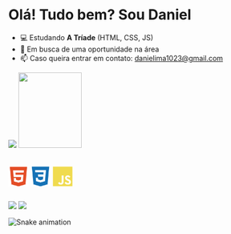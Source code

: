 # Olá! Tudo bem? Sou Daniel

- 💻 Estudando **A Tríade** (HTML, CSS, JS)
- 🧐 Em busca de uma oportunidade na área
- 📫 Caso queira entrar em contato: danielima1023@gmail.com

<div>
  <img height:"150em" width="50%" src="https://github-readme-stats.vercel.app/api?username=daniel-r23&show_icons=true&theme=tokyonight&include_all_commits=true&count_private_=true"/>
  <img height="150em" width="50%" src="https://github-readme-stats.vercel.app/api/top-langs/?username=daniel-r23&layout=compact&langs_count=16&theme=tokyonight"/>
</div>
<br><br>
<div>
 <img align="center" height:"30" width="40" src="https://github.com/devicons/devicon/blob/master/icons/html5/html5-plain.svg"/>
 <img align="center" height:"30" width="40" src="https://github.com/devicons/devicon/blob/master/icons/css3/css3-plain.svg"/>
 <img align="center" height:"30" width="40" src="https://github.com/devicons/devicon/blob/master/icons/javascript/javascript-plain.svg"/>
</div>

##

<div>
  <a href="mailto:danielima1023@gmail.com"><img src = "https://img.shields.io/badge/Gmail-D14836?style=for-the-badge&logo=gmail&logoColor=white"/></a>
  <a href="https://www.linkedin.com/in/dan-23/"><img src = "https://img.shields.io/badge/LinkedIn-0077B5?style=for-the-badge&logo=linkedin&logoColor=white"/></a>
</div>

 ![Snake animation](https://github.com/daniel-r23/daniel-r23/blob/output/github-contribution-grid-snake.svg)
